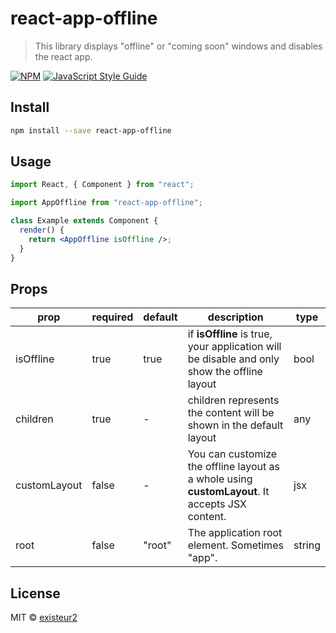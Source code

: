 # react-app-offline

> This library displays &quot;offline&quot; or &quot;coming soon&quot; windows and disables the react app.

[![NPM](https://img.shields.io/npm/v/react-app-offline.svg)](https://www.npmjs.com/package/react-app-offline) [![JavaScript Style Guide](https://img.shields.io/badge/code_style-standard-brightgreen.svg)](https://standardjs.com)

## Install

```bash
npm install --save react-app-offline
```

## Usage

```jsx
import React, { Component } from "react";

import AppOffline from "react-app-offline";

class Example extends Component {
  render() {
    return <AppOffline isOffline />;
  }
}
```

## Props

| prop         | required | default | description                                                                                     | type   |
| ------------ | -------- | ------- | ----------------------------------------------------------------------------------------------- | ------ |
| isOffline    | true     | true    | if **isOffline** is true, your application will be disable and only show the offline layout     | bool   |
| children     | true     | -       | children represents the content will be shown in the default layout                             | any    |
| customLayout | false    | -       | You can customize the offline layout as a whole using **customLayout**. It accepts JSX content. | jsx    |
| root         | false    | "root"  | The application root element. Sometimes "app".                                                  | string |

## License

MIT © [existeur2](https://github.com/existeur2)
